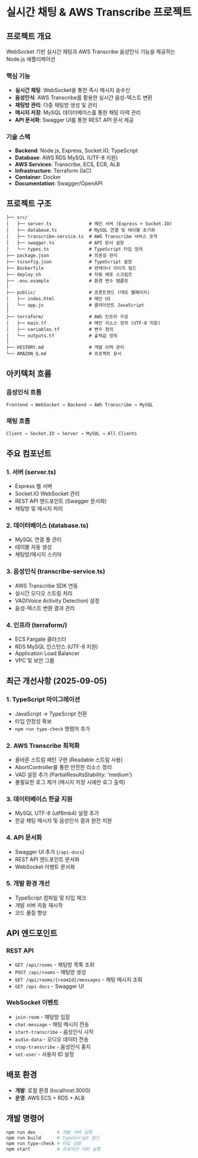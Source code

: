 # 실시간 채팅 & AWS Transcribe 프로젝트

## 프로젝트 개요
WebSocket 기반 실시간 채팅과 AWS Transcribe 음성인식 기능을 제공하는 Node.js 애플리케이션

### 핵심 기능
- **실시간 채팅**: WebSocket을 통한 즉시 메시지 송수신
- **음성인식**: AWS Transcribe를 활용한 실시간 음성-텍스트 변환
- **채팅방 관리**: 다중 채팅방 생성 및 관리
- **메시지 저장**: MySQL 데이터베이스를 통한 채팅 이력 관리
- **API 문서화**: Swagger UI를 통한 REST API 문서 제공

### 기술 스택
- **Backend**: Node.js, Express, Socket.IO, TypeScript
- **Database**: AWS RDS MySQL (UTF-8 지원)
- **AWS Services**: Transcribe, ECS, ECR, ALB
- **Infrastructure**: Terraform (IaC)
- **Container**: Docker
- **Documentation**: Swagger/OpenAPI

## 프로젝트 구조

```
├── src/
│   ├── server.ts              # 메인 서버 (Express + Socket.IO)
│   ├── database.ts            # MySQL 연결 및 테이블 초기화
│   ├── transcribe-service.ts  # AWS Transcribe 서비스 로직
│   ├── swagger.ts             # API 문서 설정
│   └── types.ts               # TypeScript 타입 정의
├── package.json               # 의존성 관리
├── tsconfig.json              # TypeScript 설정
├── Dockerfile                 # 컨테이너 이미지 빌드
├── deploy.sh                  # 자동 배포 스크립트
├── .env.example               # 환경 변수 템플릿
│
├── public/                    # 프론트엔드 (데모 웹페이지)
│   ├── index.html             # 메인 UI
│   └── app.js                 # 클라이언트 JavaScript
│
├── terraform/                 # AWS 인프라 구성
│   ├── main.tf                # 메인 리소스 정의 (UTF-8 지원)
│   ├── variables.tf           # 변수 정의
│   └── outputs.tf             # 출력값 정의
│
├── HISTORY.md                 # 개발 이력 관리
└── AMAZON_Q.md                # 프로젝트 문서
```

## 아키텍처 흐름

### 음성인식 흐름
```
Frontend → WebSocket → Backend → AWS Transcribe → MySQL
```

### 채팅 흐름
```
Client → Socket.IO → Server → MySQL → All Clients
```

## 주요 컴포넌트

### 1. 서버 (server.ts)
- Express 웹 서버
- Socket.IO WebSocket 관리
- REST API 엔드포인트 (Swagger 문서화)
- 채팅방 및 메시지 처리

### 2. 데이터베이스 (database.ts)
- MySQL 연결 풀 관리
- 테이블 자동 생성
- 채팅방/메시지 스키마

### 3. 음성인식 (transcribe-service.ts)
- AWS Transcribe SDK 연동
- 실시간 오디오 스트림 처리
- VAD(Voice Activity Detection) 설정
- 음성-텍스트 변환 결과 관리

### 4. 인프라 (terraform/)
- ECS Fargate 클러스터
- RDS MySQL 인스턴스 (UTF-8 지원)
- Application Load Balancer
- VPC 및 보안 그룹

## 최근 개선사항 (2025-09-05)

### 1. TypeScript 마이그레이션
- JavaScript → TypeScript 전환
- 타입 안정성 확보
- `npm run type-check` 명령어 추가

### 2. AWS Transcribe 최적화
- 올바른 스트림 패턴 구현 (Readable 스트림 사용)
- AbortController를 통한 안전한 리소스 정리
- VAD 설정 추가 (PartialResultsStability: 'medium')
- 불필요한 로그 제거 (메시지 저장 시에만 로그 출력)

### 3. 데이터베이스 한글 지원
- MySQL UTF-8 (utf8mb4) 설정 추가
- 한글 채팅 메시지 및 음성인식 결과 완전 지원

### 4. API 문서화
- Swagger UI 추가 (`/api-docs`)
- REST API 엔드포인트 문서화
- WebSocket 이벤트 문서화

### 5. 개발 환경 개선
- TypeScript 컴파일 및 타입 체크
- 개발 서버 자동 재시작
- 코드 품질 향상

## API 엔드포인트

### REST API
- `GET /api/rooms` - 채팅방 목록 조회
- `POST /api/rooms` - 채팅방 생성
- `GET /api/rooms/{roomId}/messages` - 채팅 메시지 조회
- `GET /api-docs` - Swagger UI

### WebSocket 이벤트
- `join-room` - 채팅방 입장
- `chat-message` - 채팅 메시지 전송
- `start-transcribe` - 음성인식 시작
- `audio-data` - 오디오 데이터 전송
- `stop-transcribe` - 음성인식 중지
- `set-user` - 사용자 ID 설정

## 배포 환경
- **개발**: 로컬 환경 (localhost:3000)
- **운영**: AWS ECS + RDS + ALB

## 개발 명령어
```bash
npm run dev        # 개발 서버 실행
npm run build      # TypeScript 빌드
npm run type-check # 타입 검증
npm start          # 프로덕션 서버 실행
```
